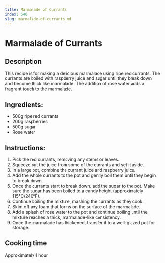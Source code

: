 ```yaml
---
title: Marmalade of Currants
index: 540
slug: marmalade-of-currants.md
---
```


# Marmalade of Currants

## Description
This recipe is for making a delicious marmalade using ripe red currants. The currants are boiled with raspberry juice and sugar until they break down and become thick like marmalade. The addition of rose water adds a fragrant touch to the marmalade.

## Ingredients:
- 500g ripe red currants
- 200g raspberries
- 500g sugar
- Rose water

## Instructions:
1. Pick the red currants, removing any stems or leaves. 
2. Squeeze out the juice from some of the currants and set it aside.
3. In a large pot, combine the currant juice and raspberry juice.
4. Add the whole currants to the pot and gently boil them until they begin to break down.
5. Once the currants start to break down, add the sugar to the pot. Make sure the sugar has been boiled to a candy height (approximately 115°C/240°F).
6. Continue boiling the mixture, mashing the currants as they cook.
7. Skim off any foam that forms on the surface of the marmalade.
8. Add a splash of rose water to the pot and continue boiling until the mixture reaches a thick, marmalade-like consistency.
9. Once the marmalade has thickened, transfer it to a well-glazed pot for storage.

## Cooking time
Approximately 1 hour